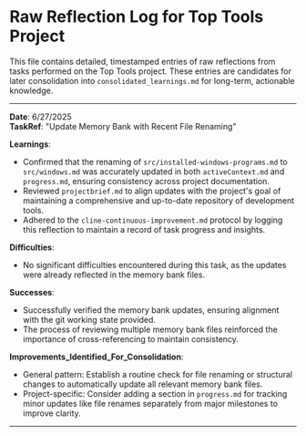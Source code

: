 # Raw Reflection Log for Top Tools Project

This file contains detailed, timestamped entries of raw reflections from tasks performed on the Top Tools project. These
entries are candidates for later consolidation into `consolidated_learnings.md` for long-term, actionable knowledge.

---

**Date**: 6/27/2025  
**TaskRef**: "Update Memory Bank with Recent File Renaming"

**Learnings**:

- Confirmed that the renaming of `src/installed-windows-programs.md` to `src/windows.md` was accurately updated in both
  `activeContext.md` and `progress.md`, ensuring consistency across project documentation.
- Reviewed `projectbrief.md` to align updates with the project's goal of maintaining a comprehensive and up-to-date
  repository of development tools.
- Adhered to the `cline-continuous-improvement.md` protocol by logging this reflection to maintain a record of task
  progress and insights.

**Difficulties**:

- No significant difficulties encountered during this task, as the updates were already reflected in the memory bank
  files.

**Successes**:

- Successfully verified the memory bank updates, ensuring alignment with the git working state provided.
- The process of reviewing multiple memory bank files reinforced the importance of cross-referencing to maintain
  consistency.

**Improvements_Identified_For_Consolidation**:

- General pattern: Establish a routine check for file renaming or structural changes to automatically update all
  relevant memory bank files.
- Project-specific: Consider adding a section in `progress.md` for tracking minor updates like file renames separately
  from major milestones to improve clarity.

---

